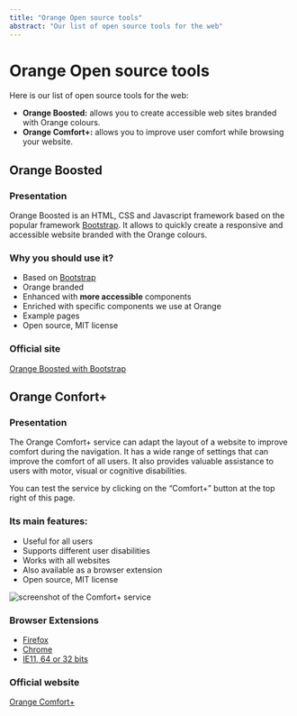 ```yaml
---
title: "Orange Open source tools"
abstract: "Our list of open source tools for the web"
---
```


# Orange Open source tools  
  
  Here is our list of open source tools for the web: 
- **Orange Boosted:** allows you to create accessible web sites branded with Orange colours.
- **Orange Comfort+:** allows you to improve user comfort while browsing your website.

## Orange Boosted

### Presentation
Orange Boosted is an <abbr>HTML</abbr>, <abbr>CSS</abbr> and Javascript framework based on the popular framework [Bootstrap](http://getbootstrap.com/).
It allows to quickly create a responsive and accessible website branded with the Orange colours.

### Why you should use it?
 - Based on [Bootstrap](http://getbootstrap.com/)
 - Orange branded
 - Enhanced with **more accessible** components
 - Enriched with specific components we use at Orange
 - Example pages
 - Open source, <abbr>MIT</abbr> license

### Official site

[Orange Boosted with Bootstrap](http://boosted.orange.com/)

## Orange Confort+

### Presentation
The Orange Comfort+ service can adapt the layout of a website to improve comfort during the navigation. It has a wide range of settings that can improve the comfort of all users. It also provides valuable assistance to users with motor, visual or cognitive disabilities.

You can test the service by clicking on the “Comfort+” button at the top right of this page.

### Its main features:
- Useful for all users
- Supports different user disabilities
- Works with all websites
- Also available as a browser extension
- Open source, MIT license

![screenshot of the Comfort+ service](../images/confort-plus.png)

### Browser Extensions
- [Firefox](https://addons.mozilla.org/fr/firefox/addon/orange-confort)
- [Chrome](https://chrome.google.com/webstore/detail/orange-confort%2B/ddnpdohiipephjpdpohikkamhdikbldp)
- [IE11, 64 or 32 bits](http://confort-plus.orange.com/)

### Official website
[Orange Comfort+](http://confort-plus.orange.com/)
